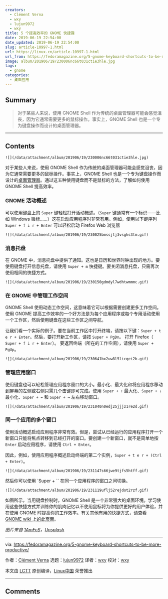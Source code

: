 ```yaml
---
creators:
  - Clément Verna
  - wxy
  - lujun9972
  - wxy
title: 5 个提高效率的 GNOME 快捷键
date: 2019-06-19 22:54:00
date_updated: 2019-06-19 22:54:00
slug: article-10997-1.html
url: https://linux.cn/article-10997-1.html
url_from: https://fedoramagazine.org/5-gnome-keyboard-shortcuts-to-be-more-productive/
image: album/201906/19/230006nc66t031ctie3hle.jpg
tags:
  - gnome
categories:
  - 桌面应用
---
```


## Summary

> 对于某些人来说，使用 GNOME Shell 作为传统的桌面管理器可能会感觉沮丧，因为它通常需要更多的鼠标操作。事实上，GNOME Shell 也是一个专为键盘操作而设计的桌面管理器。

***

<!-- more -->

## Contents

`![](/data/attachment/album/201906/19/230006nc66t031ctie3hle.jpg)`

对于某些人来说，使用 GNOME Shell 作为传统的桌面管理器可能会感觉沮丧，因为它通常需要更多的鼠标操作。事实上，GNOME Shell 也是一个专为键盘操作而设计的[桌面管理器](https://fedoramagazine.org/gnome-3-32-released-coming-to-fedora-30/)。通过这五种使用键盘而不是鼠标的方法，了解如何使用 GNOME Shell 提高效率。

### GNOME 活动概述

可以使用键盘上的 `Super` 键轻松打开活动概述。（`Super` 键通常有一个标识——比如 Windows 徽标……）这在启动应用程序时非常有用。例如，使用以下键序列 `Super + f i r + Enter` 可以轻松启动 Firefox Web 浏览器

`![](/data/attachment/album/201906/19/230025bmssjtj3vsgks3tm.gif)`

### 消息托盘

在 GNOME 中，消息托盘中提供了通知。这也是日历和世界时钟出现的地方。要使用键盘打开信息托盘，请使用 `Super + m` 快捷键。要关闭消息托盘，只需再次使用相同的快捷方式。

`![](/data/attachment/album/201906/19/230150gdmdyl7wdhtwmmmc.gif)`

### 在 GNOME 中管理工作空间

GNOME Shell 使用动态工作空间，这意味着它可以根据需要创建更多工作空间。使用 GNOME 提高工作效率的一个好方法是为每个应用程序或每个专用活动使用一个工作区，然后使用键盘在这些工作区之间导航。

让我们看一个实际的例子。要在当前工作区中打开终端，请按以下键：`Super + t e r + Enter`。然后，要打开新工作区，请按 `Super + PgDn`。 打开 Firefox（ `Super + f i r + Enter`）。 要返回终端（所在的工作空间），请使用 `Super + PgUp`。

`![](/data/attachment/album/201906/19/230641bx2uw8l5licqei2b.gif)`

### 管理应用窗口

使用键盘也可以轻松管理应用程序窗口的大小。最小化、最大化和将应用程序移动到屏幕的左侧或右侧只需几个击键即可完成。使用 `Super + ↑` 最大化、`Super + ↓` 最小化、`Super + ←` 和 `Super + →` 左右移动窗口。

`![](/data/attachment/album/201906/19/231040n0edj25jjjz1re2d.gif)`

### 同一个应用的多个窗口

使用活动概述启动应用程序非常有效。但是，尝试从已经运行的应用程序打开一个新窗口只能将焦点转移到已经打开的窗口。要创建一个新窗口，就不是简单地按 `Enter` 启动应用程序，请使用 `Ctrl + Enter`。

因此，例如，使用应用程序概述启动终端的第二个实例，`Super + t e r + (Ctrl + Enter)`。

`![](/data/attachment/album/201906/19/231147s66jwe9tjfs5htff.gif)`

然后你可以使用 `Super + `` 在同一个应用程序的窗口之间切换。

`![](/data/attachment/album/201906/19/231119uflj52rejdot2rzf.gif)`

如图所示，当用键盘控制时，GNOME Shell 是一个非常强大的桌面环境。学习使用这些快捷方式并训练你的肌肉记忆以不使用鼠标将为你提供更好的用户体验，并在使用 GNOME 时提高你的工作效率。有关其他有用的快捷方式，请查看 [GNOME wiki 上的此页面](https://wiki.gnome.org/Design/OS/KeyboardShortcuts)。

*图片来自 [1AmFcS](https://unsplash.com/photos/MuTWth_RnEs?utm_source=unsplash&utm_medium=referral&utm_content=creditCopyText)，[Unsplash](https://unsplash.com/search/photos/keyboard?utm_source=unsplash&utm_medium=referral&utm_content=creditCopyText)*

---

via: <https://fedoramagazine.org/5-gnome-keyboard-shortcuts-to-be-more-productive/>

作者：[Clément Verna](https://fedoramagazine.org/author/cverna/) 选题：[lujun9972](https://github.com/lujun9972) 译者：[wxy](https://github.com/wxy) 校对：[wxy](https://github.com/wxy)

本文由 [LCTT](https://github.com/LCTT/TranslateProject) 原创编译，[Linux中国](https://linux.cn/) 荣誉推出

***

## Comments
